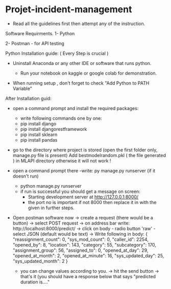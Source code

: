 # Projet-incident-management
* Read all the guidelines first then attempt any of the instruction.

Software Requirments.
1- Python 
	
2- Postman
	- for API testing

Python Installation guide: ( Every Step is crucial )

- Uninstall Anaconda or any other IDE or software that runs python. 
	
	* Run your notebook on kaggle or google colab for demonstration. 

- When running setup , don't forget to check "Add Python to PATH Variable" 
	


After Installation guid:

- open a command prompt and install the required packages:
	- write following commands one by one:
	- pip install django
	- pip install djangorestframework
	- pip install sklearn
	- pip install pandas

- go to the directory where project is stored (open the first folder only,  manage.py file is present)
Add bestmodelrandom.pkl ( the file generated ) in MLAPI directory otherwise it will not work ! 
- open a command prompt there 
	-write:	py manage.py runserver (if it doesn't run)
	- python manage.py runserver
	- if run is successful you should get a message on screen: 
		* Starting development server at http://127.0.0.1:8000/
		* the port no is important if not 8000 then replace it in with the given in further steps.

- Open postman software now
	-> create a request (there would be a button)
	-> select POST request
	-> on address bar write: http://localhost:8000/predict/
	-> click on body
		- radio button 'raw'
		- select JSON (default would be text)
	-> Write following in body:
{
    "reassignment_count": 0,
    "sys_mod_count": 0,
    "caller_id": 2254,
    "opened_by": 8,
    "location": 143,
    "category": 55,
    "subcategory": 170,
    "assignment_group": 56,
    "assigned_to": 0,
    "opened_at_day": 29,
    "opened_at_month": 2,
    "opened_at_minute": 16,
    "sys_updated_day": 25,
    "sys_updated_month": 2
}
	* you can change values according to you. 
	-> hit the send button
	-> that's it (you should have a response below that says "predicted duration is...." 

	